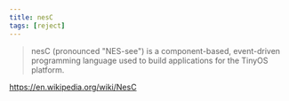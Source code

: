 ```yaml
---
title: nesC
tags: [reject]
---
```


> nesC (pronounced "NES-see") is a component-based, event-driven programming
> language used to build applications for the TinyOS platform.

<https://en.wikipedia.org/wiki/NesC>
